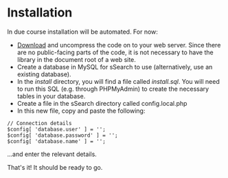 # Installation #

In due course installation will be automated. For now:

  * [Download](http://code.google.com/p/ssearch/downloads/list) and uncompress the code on to your web server. Since there are no public-facing parts of the code, it is not necessary to have the library in the document root of a web site.
  * Create a database in MySQL for sSearch to use (alternatively, use an existing database).
  * In the _install_ directory, you will find a file called _install.sql_. You will need to run this SQL (e.g. through PHPMyAdmin) to create the necessary tables in your database.
  * Create a file in the sSearch directory called config.local.php
  * In this new file, copy and paste the following:

```
// Connection details
$config[ 'database.user' ] = '';
$config[ 'database.password' ] = '';
$config[ 'database.name' ] = '';
```

...and enter the relevant details.

That's it! It should be ready to go.